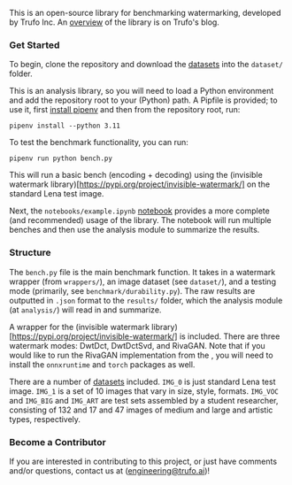 This is an open-source library for benchmarking watermarking, developed by Trufo Inc. An [overview](https://medium.com/p/436cbf1bd9ca) of the library is on Trufo's blog.

### Get Started ###

To begin, clone the repository and download the [datasets](https://drive.google.com/drive/folders/1P3X_-_Ug8fewCxd-a_66Pumr9BsHmsqf?usp=sharing) into the `dataset/` folder.

This is an analysis library, so you will need to load a Python environment and add the repository root to your (Python) path. A Pipfile is provided; to use it, first [install pipenv](https://pypi.org/project/pipenv/) and then from the repository root, run:

```
pipenv install --python 3.11
```

To test the benchmark functionality, you can run:

```
pipenv run python bench.py
```

This will run a basic bench (encoding + decoding) using the (invisible watermark library)[https://pypi.org/project/invisible-watermark/] on the standard Lena test image.

Next, the `notebooks/example.ipynb` [notebook](https://github.com/byh-trufo/watermark-benchmark/blob/main/notebooks/example.ipynb) provides a more complete (and recommended) usage of the library. The notebook will run multiple benches and then use the analysis module to summarize the results.

### Structure ###

The `bench.py` file is the main benchmark function. It takes in a watermark wrapper (from `wrappers/`), an image dataset (see `dataset/`), and a testing mode (primarily, see `benchmark/durability.py`). The raw results are outputted in `.json` format to the `results/` folder, which the analysis module (at `analysis/`) will read in and summarize.

A wrapper for the (invisible watermark library)[https://pypi.org/project/invisible-watermark/] is included. There are three watermark modes: DwtDct, DwtDctSvd, and RivaGAN. Note that if you would like to run the RivaGAN implementation from the , you will need to install the `onnxruntime` and `torch` packages as well.

There are a number of [datasets](https://drive.google.com/drive/folders/1P3X_-_Ug8fewCxd-a_66Pumr9BsHmsqf?usp=sharing) included. `IMG_0` is just standard Lena test image. `IMG_1` is a set of 10 images that vary in size, style, formats. `IMG_VOC` and `IMG_BIG` and `IMG_ART` are test sets assembled by a student researcher, consisting of 132 and 17 and 47 images of medium and large and artistic types, respectively.

### Become a Contributor ###

If you are interested in contributing to this project, or just have comments and/or questions, contact us at (engineering@trufo.ai)!
